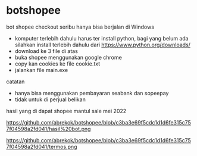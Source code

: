 # botshopee
bot shopee checkout seribu
hanya bisa berjalan di Windows

- komputer terlebih dahulu harus ter install python, bagi yang belum ada silahkan install terlebih dahulu dari https://www.python.org/downloads/
- download ke 3 file di atas
- buka shopee menggunakan google chrome
- copy kan cookies ke file cookie.txt
- jalankan file main.exe

catatan
- hanya bisa menggunakan pembayaran seabank dan sopeepay
- tidak untuk di perjual belikan


hasil yang di dapat shopee mantul sale mei 2022

https://github.com/abrekok/botshopee/blob/c3ba3e69f5cdc1d1d6fe315c757f04598a2fd041/hasil%20bot.png

https://github.com/abrekok/botshopee/blob/c3ba3e69f5cdc1d1d6fe315c757f04598a2fd041/termos.png
